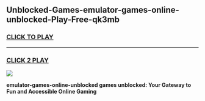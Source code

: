 
## Unblocked-Games-emulator-games-online-unblocked-Play-Free-qk3mb
<h3>
<a href="https://premium76.site?title=emulator-games-online-unblocked&ref=15A">CLICK TO PLAY</a></h3>
<hr>

<h3>
<a href="https://premium76.site?title=emulator-games-online-unblocked&ref=15A">CLICK 2 PLAY</a>
  
</h3>

<a href="https://premium76.site?title=emulator-games-online-unblocked&ref=15A"><img src="https://clearcache.store/games.png"></a>


**emulator-games-online-unblocked games unblocked: Your Gateway to Fun and Accessible Online Gaming**

